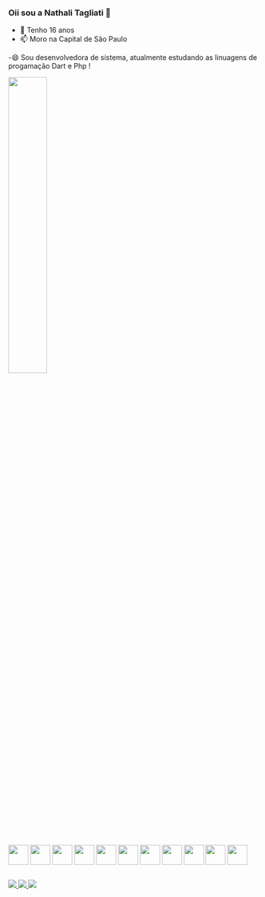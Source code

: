### Oii sou a Nathali Tagliati 👋

- 💬 Tenho 16 anos
- 📫 Moro na Capital de São Paulo
  
-😄 Sou desenvolvedora de sistema, atualmente estudando as linuagens de progamação Dart e Php !

  <div>
<img align = "center" width = "39%" src = "https://github-readme-stats.vercel.app/api/top-langs/?username=NathTagliati&layout=compact&langs_count=16&theme=dark"/>
</div>

</div>

<div style="display: inline_block"><br>
 <img align="center" alt = "" height = "40" width = "40" src="https://cdn.jsdelivr.net/gh/devicons/devicon@latest/icons/html/html-original.svg">
 <img align="center" alt = "" height = "40" width = "40" src="https://cdn.jsdelivr.net/gh/devicons/devicon@latest/icons/trêsdsmax/trêsdsmax-original.svg" >          
 <img align="center" alt = "" height = "40" width = "40" src="https://cdn.jsdelivr.net/gh/devicons/devicon@latest/icons/trêsdsmax/trêsdsmax-original.svg">
 <img align="center" alt = "" height = "40" width = "40" src="https://cdn.jsdelivr.net/gh/devicons/devicon@latest/icons/trêsdsmax/trêsdsmax-original.svg">
 <img align="center" alt = "" height = "40" width = "40" src="https://cdn.jsdelivr.net/gh/devicons/devicon@latest/icons/trêsdsmax/trêsdsmax-original.svg">
 <img align="center" alt = "" height = "40" width = "40" src="https://cdn.jsdelivr.net/gh/devicons/devicon@latest/icons/trêsdsmax/trêsdsmax-original.svg">
 <img align="center" alt = "" height = "40" width = "40" src="https://cdn.jsdelivr.net/gh/devicons/devicon@latest/icons/trêsdsmax/trêsdsmax-original.svg">
 <img align="center" alt = "" height = "40" width = "40" src="https://cdn.jsdelivr.net/gh/devicons/devicon@latest/icons/trêsdsmax/trêsdsmax-original.svg">
 <img align="center" alt = "" height = "40" width = "40" src="https://cdn.jsdelivr.net/gh/devicons/devicon@latest/icons/trêsdsmax/trêsdsmax-original.svg">
 <img align="center" alt = "" height = "40" width = "40" src="https://cdn.jsdelivr.net/gh/devicons/devicon@latest/icons/trêsdsmax/trêsdsmax-original.svg">
 <img align="center" alt = "" height = "40" width = "40" src="https://cdn.jsdelivr.net/gh/devicons/devicon@latest/icons/trêsdsmax/trêsdsmax-original.svg">

 </div>

 ##

 <div>
  <a href = "https://github.com/NathTagliati" target = "_blank"><img src = "https://img.shields.io/badge/GitHub-100000?style=for-the-badge&logo=github&logoColor=white">
  <a href = "https://www.linkedin.com/in/nathalitagliati/" target = "_blank"><img src = "https://img.shields.io/badge/LinkedIn-0077B5?style=for-the-badge&logo=linkedin&logoColor=white">
   <a href = "mailto:contato@nathalitagliati04@gmail.com" target = "_blank"><img src = "https://img.shields.io/badge/Gmail-D14836?style=for-the-badge&logo=gmail&logoColor=white">
</div>
          

